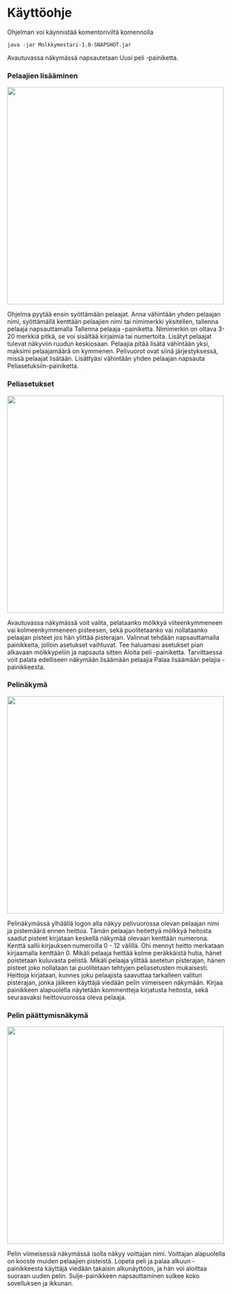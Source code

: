 # Käyttöohje
Ohjelman voi käynnistää komentoriviltä komennolla
```
java -jar Molkkymestari-1.0-SNAPSHOT.jar
```

Avautuvassa näkymässä napsautetaan Uusi peli -painiketta. 
### Pelaajien lisääminen
<img src="https://github.com/palovpet/ot-harjoitustyo/blob/master/dokumentaatio/kuvat/lisaa_pelaaja_final.png" width="500">

Ohjelma pyytää ensin syöttämään pelaajat. Anna vähintään yhden pelaajan nimi, syöttämällä kenttään pelaajien nimi tai nimimerkki yksitellen, tallenna pelaaja napsauttamalla Tallenna pelaaja -painiketta. Nimimerkin on oltava 3-20 merkkiä pitkä, se voi sisältää kirjaimia tai numertoita. Lisätyt pelaajat tulevat näkyviin ruudun keskiosaan. Pelaajia pitää lisätä vähintään yksi, maksimi pelaajamäärä on kymmenen. Pelivuorot ovat siinä järjestyksessä, missä pelaajat lisätään. Lisättyäsi vähintään yhden pelaajan napsauta Peliasetuksiin-painiketta. 

### Peliasetukset
<img src="https://github.com/palovpet/ot-harjoitustyo/blob/master/dokumentaatio/kuvat/peliasetukset_final.png" width="500">

Avautuvassa näkymässä voit valita, pelataanko mölkkyä viiteenkymmeneen vai kolmeenkymmeneen pisteesen, sekä puolitetaanko vai nollataanko pelaajan pisteet jos hän ylittää pisterajan. Valinnat tehdään napsauttamalla painikkeita, jolloin asetukset vaihtuvat. Tee haluamasi asetukset pian alkavaan mölkkypeliin ja napsauta sitten Aloita peli -painiketta. Tarvittaessa voit palata edelliseen näkymään lisäämään pelaajia Palaa lisäämään pelajia -painikkeesta. 

### Pelinäkymä
<img src="https://github.com/palovpet/ot-harjoitustyo/blob/master/dokumentaatio/kuvat/pelinakyma_final.png" width="500">

Pelinäkymässä ylhäällä logon alla näkyy pelivuorossa olevan pelaajan nimi ja pistemäärä ennen heittoa. Tämän pelaajan heitettyä mölkkyä heitosta saadut pisteet kirjataan keskellä näkymää olevaan kenttään numerona. Kenttä sallii kirjauksen numeroilla 0 - 12 välillä. Ohi mennyt heitto merkataan kirjaamalla kenttään 0. Mikäli pelaaja heittää kolme peräkkäistä hutia, hänet poistetaan kuluvasta pelistä. Mikäli pelaaja ylittää asetetun pisterajan, hänen pisteet joko nollataan tai puolitetaan tehtyjen peliasetusten mukaisesti. Heittoja kirjataan, kunnes joku pelaajista saavuttaa tarkalleen valitun pisterajan, jonka jälkeen käyttäjä viedään pelin viimeiseen näkymään. Kirjaa painikkeen alapuolella näytetään kommentteja kirjatusta heitosta, sekä seuraavaksi heittovuorossa oleva pelaaja.

### Pelin päättymisnäkymä
<img src="https://github.com/palovpet/ot-harjoitustyo/blob/master/dokumentaatio/kuvat/pistetaulukko_final.png" width="500">

Pelin viimeisessä näkymässä isolla näkyy voittajan nimi. Voittajan alapuolella on kooste muiden pelaajien pisteistä. Lopeta peli ja palaa alkuun -painikkeesta käyttäjä viedään takaisin alkunäyttöön, ja hän voi aloittaa suoraan uuden pelin. Sulje-painikkeen napsauttaminen sulkee koko sovelluksen ja ikkunan.

